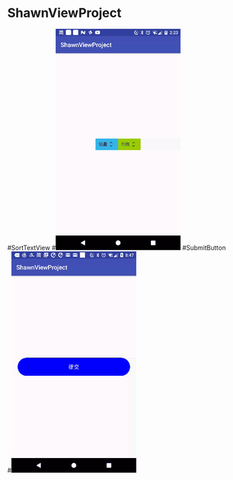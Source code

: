 # ShawnViewProject
#SortTextView
#![image](https://raw.githubusercontent.com/Sa1ways/ShawnViewProject/master/shot/21d92af0-adbf-4722-8547-343aa009092d.gif)
#SubmitButton
#![image](https://raw.githubusercontent.com/Sa1ways/ShawnViewProject/master/shot/dcd7c3fd-d734-45eb-859e-3f5347fcabfc.gif)
